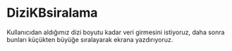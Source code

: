 # DiziKBsiralama
Kullanıcıdan aldığımız dizi boyutu kadar veri girmesini istiyoruz, daha sonra bunları küçükten büyüğe sıralayarak ekrana yazdırıyoruz.
